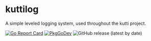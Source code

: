 # kuttilog
A simple leveled logging system, used throughout the kutti project.

[![Go Report Card](https://goreportcard.com/badge/github.com/kuttiproject/kuttilog)](https://goreportcard.com/report/github.com/kuttiproject/kuttilog)
[![PkgGoDev](https://pkg.go.dev/badge/github.com/kuttiproject/kuttilog)](https://pkg.go.dev/github.com/kuttiproject/kuttilog)
![GitHub release (latest by date)](https://img.shields.io/github/v/release/kuttiproject/kuttilog?include_prereleases)